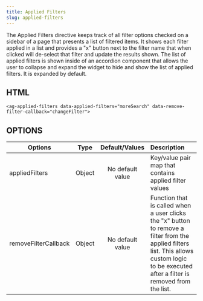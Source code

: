 ```yaml
---
title: Applied Filters
slug: applied-filters
---
```


The Applied Filters directive keeps track of all filter options checked on a sidebar of a page that presents a list of filtered items. It shows each filter applied in a list and provides a "x" button next to the filter name that when clicked will de-select that filter and update the results shown. The list of applied filters is shown inside of an accordion component that allows the user to collapse and expand the widget to hide and show the list of applied filters. It is expanded by default.


## HTML

```
<ag-applied-filters data-applied-filters="moreSearch" data-remove-filter-callback="changeFilter"> 
```
## OPTIONS

| Options                  | Type         	   | Default/Values      |   Description                                                                                                                    |
| ------------------------ | :---------------: | :-----------------: | :------------------------------------------------------------------------------------------------------------------------------- |
| appliedFilters           | Object            | No default value    | Key/value pair map that contains applied filter values   																	    |
| removeFilterCallback     | Object            | No default value    | Function that is called when a user clicks the "x" button to remove a filter from the applied filters list. This allows custom logic to be executed after a filter is removed from the list.                                                                    |
